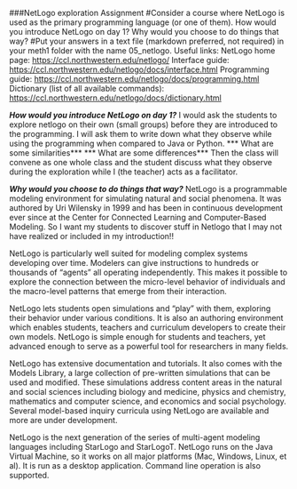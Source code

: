 ###NetLogo exploration
Assignment
#Consider a course where NetLogo is used as the primary programming language (or one of them). 
How would you introduce NetLogo on day 1? 
Why would you choose to do things that way? 
#Put your answers in a text file (markdown preferred, not required) in your meth1 folder with the name 05_netlogo.
Useful links:
NetLogo home page: https://ccl.northwestern.edu/netlogo/
Interface guide: https://ccl.northwestern.edu/netlogo/docs/interface.html
Programming guide: https://ccl.northwestern.edu/netlogo/docs/programming.html
Dictionary (list of all available commands): https://ccl.northwestern.edu/netlogo/docs/dictionary.html

***How would you introduce NetLogo on day 1?***
I would ask the students to explore netlogo on their own (small groups) before they are introduced to the programming. I will ask them to write down what they observe while using the programming when compared to Java or Python.
*** What are some similarities***
*** What are some differences***
Then the class will convene as one whole class and the student discuss what they observe during the exploration while I (the teacher) acts as a facilitator.

***Why would you choose to do things that way?***
NetLogo is a programmable modeling environment for simulating natural and social phenomena. It was authored by Uri Wilensky in 1999 and has been in continuous development ever since at the Center for Connected Learning and Computer-Based Modeling. So I want my students to discover stuff in Netlogo that I may not have realized or included in my introduction!!

NetLogo is particularly well suited for modeling complex systems developing over time. Modelers can give instructions to hundreds or thousands of “agents” all operating independently. This makes it possible to explore the connection between the micro-level behavior of individuals and the macro-level patterns that emerge from their interaction.

NetLogo lets students open simulations and “play” with them, exploring their behavior under various conditions. It is also an authoring environment which enables students, teachers and curriculum developers to create their own models. NetLogo is simple enough for students and teachers, yet advanced enough to serve as a powerful tool for researchers in many fields.

NetLogo has extensive documentation and tutorials. It also comes with the Models Library, a large collection of pre-written simulations that can be used and modified. These simulations address content areas in the natural and social sciences including biology and medicine, physics and chemistry, mathematics and computer science, and economics and social psychology. Several model-based inquiry curricula using NetLogo are available and more are under development.

NetLogo is the next generation of the series of multi-agent modeling languages including StarLogo and StarLogoT. NetLogo runs on the Java Virtual Machine, so it works on all major platforms (Mac, Windows, Linux, et al). It is run as a desktop application. Command line operation is also supported.
